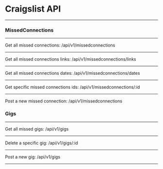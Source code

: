 # Craigslist API
---

### MissedConnections
---
Get all missed connections:
/api/v1/missedconnections

---

Get all missed connections links:
/api/v1/missedconnections/links

---

Get all missed connections dates:
/api/v1/missedconnections/dates

---

Get specific missed connections ids:
/api/v1/missedconnections/:id

---

Post a new missed connection:
/api/v1/missedconnections

### Gigs
---
Get all missed gigs:
/api/v1/gigs

---

Delete a specific gig:
/api/v1/gigs/:id

---

Post a new gig:
/api/v1/gigs

---
